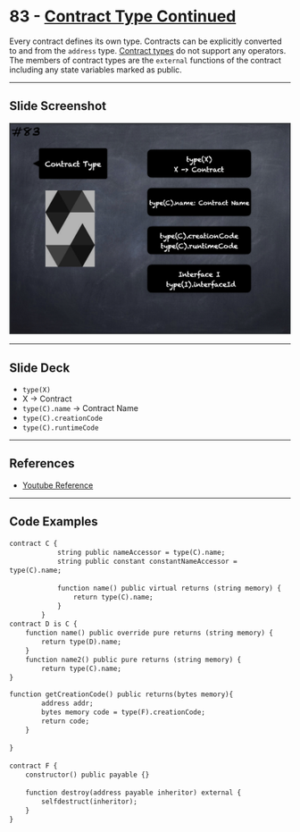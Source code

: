 # 83 - [Contract Type Continued](Contract%20Type%20Cont..md)
Every contract defines its own type. Contracts can be explicitly converted to and from the `address` type. [Contract types](../3.%20Solidity%20201/Contract%20Types.md) do not support any operators. The members of contract types are the `external` functions of the contract including any state variables marked as public.

___
## Slide Screenshot
![083.png](../../images/2.Solidity%20101/083.png)
___
## Slide Deck
- `type(X)`
- X -> Contract
- `type(C).name` -> Contract Name
- `type(C).creationCode`
- `type(C).runtimeCode`
___
## References
- [Youtube Reference](https://youtu.be/_oN7XuyhoZA?t=163)

___
## Code Examples
```
contract C {
			string public nameAccessor = type(C).name;
			string public constant constantNameAccessor = type(C).name;

			function name() public virtual returns (string memory) {
				return type(C).name;
			}
		}
contract D is C {
	function name() public override pure returns (string memory) {
		return type(D).name;
	}
	function name2() public pure returns (string memory) {
		return type(C).name;
}
```

```
function getCreationCode() public returns(bytes memory){
        address addr;
        bytes memory code = type(F).creationCode;
        return code;
    }

}

contract F {
    constructor() public payable {}

    function destroy(address payable inheritor) external {
        selfdestruct(inheritor);
    }
}
```


